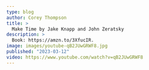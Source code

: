 ```yaml
---
type: blog
author: Corey Thompson
title: >
  Make Time by Jake Knapp and John Zeratsky
description: >
  Book: https://amzn.to/3XfucIR.
image: images/youtube-qB2JUwGRWF8.jpg
published: "2023-03-12"
video: https://www.youtube.com/watch?v=qB2JUwGRWF8
---
```

